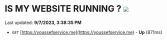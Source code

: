 # IS MY WEBSITE RUNNING ? [![](https://img.shields.io/static/v1?label=Sponsor&message=%E2%9D%A4&logo=GitHub&color=%23fe8e86)](https://github.com/sponsors/<username>)

Last updated: **9/7/2023, 3:38:35 PM**

- `GET` [https://youssefservice.me](https://youssefservice.me) - **Up** (871ms)
